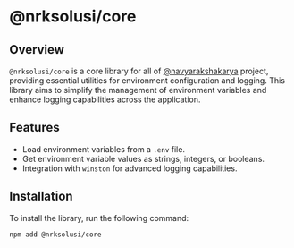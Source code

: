 # @nrksolusi/core

## Overview

`@nrksolusi/core` is a core library for all of [@navyarakshakarya](https://github.com/navyarakshakarya) project, providing essential utilities for environment configuration and logging. This library aims to simplify the management of environment variables and enhance logging capabilities across the application.

## Features

- Load environment variables from a `.env` file.
- Get environment variable values as strings, integers, or booleans.
- Integration with `winston` for advanced logging capabilities.

## Installation

To install the library, run the following command:

```bash
npm add @nrksolusi/core
